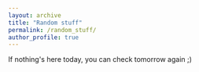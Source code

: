 ```yaml
---
layout: archive
title: "Random stuff"
permalink: /random_stuff/
author_profile: true
---
```


If nothing's here today, you can check tomorrow again ;)
